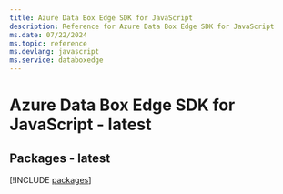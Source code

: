 ```yaml
---
title: Azure Data Box Edge SDK for JavaScript
description: Reference for Azure Data Box Edge SDK for JavaScript
ms.date: 07/22/2024
ms.topic: reference
ms.devlang: javascript
ms.service: databoxedge
---
```

# Azure Data Box Edge SDK for JavaScript - latest
## Packages - latest
[!INCLUDE [packages](data-box-edge-index.md)]